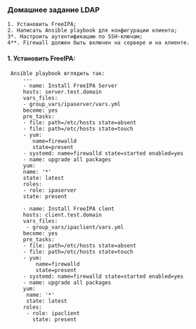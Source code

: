 ### Домашнее задание LDAP
    1. Установить FreeIPA;
    2. Написать Ansible playbook для конфигурации клиента;
    3*. Настроить аутентификацию по SSH-ключам;
    4**. Firewall должен быть включен на сервере и на клиенте.
    
#### 1. Установить FreeIPA:
     Ansible playbook вглядить так:
         ---
         - name: Install FreeIPA Server
         hosts: server.test.domain
         vars_files:
         - group_vars/ipaserver/vars.yml
         become: yes
         pre_tasks:
         - file: path=/etc/hosts state=absent
         - file: path=/etc/hosts state=touch
         - yum: 
            name=firewalld 
            state=present
         - systemd: name=firewalld state=started enabled=yes
         - name: upgrade all packages
         yum:
         name: '*'
         state: latest
         roles:
         - role: ipaserver
         state: present
      
         - name: Install FreeIPA clent
         hosts: client.test.domain
         vars_files:
          - group_vars/ipaclient/vars.yml
         become: yes
         pre_tasks: 
         - file: path=/etc/hosts state=absent
         - file: path=/etc/hosts state=touch
         - yum: 
             name=firewalld 
             state=present
         - systemd: name=firewalld state=started enabled=yes
         - name: upgrade all packages
         yum:
          name: '*'
          state: latest
         roles:
          - role: ipaclient
            state: present
